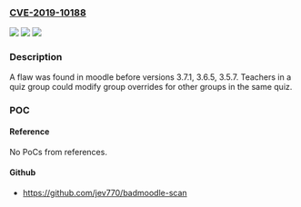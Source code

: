 ### [CVE-2019-10188](https://cve.mitre.org/cgi-bin/cvename.cgi?name=CVE-2019-10188)
![](https://img.shields.io/static/v1?label=Product&message=moodle&color=blue)
![](https://img.shields.io/static/v1?label=Version&message=n%2Fa&color=blue)
![](https://img.shields.io/static/v1?label=Vulnerability&message=CWE-284&color=brighgreen)

### Description

A flaw was found in moodle before versions 3.7.1, 3.6.5, 3.5.7. Teachers in a quiz group could modify group overrides for other groups in the same quiz.

### POC

#### Reference
No PoCs from references.

#### Github
- https://github.com/jev770/badmoodle-scan

